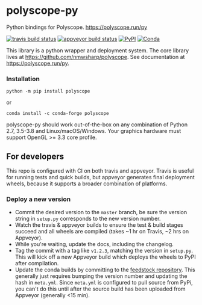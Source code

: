 # polyscope-py
Python bindings for Polyscope. https://polyscope.run/py

[![travis build status](https://travis-ci.com/nmwsharp/polyscope-py.svg?branch=master)](https://travis-ci.com/nmwsharp/polyscope-py)
[![appveyor build status](https://ci.appveyor.com/api/projects/status/epf2tpgc0oarjrrx/branch/master?svg=true)](https://ci.appveyor.com/project/nmwsharp/polyscope-py/branch/master)
[![PyPI](https://img.shields.io/pypi/v/polyscope?style=plastic)](https://pypi.org/project/polyscope/)
[![Conda](https://img.shields.io/conda/v/conda-forge/polyscope)](https://anaconda.org/conda-forge/polyscope)

This library is a python wrapper and deployment system. The core library lives at https://github.com/nmwsharp/polyscope. See documentation at https://polyscope.run/py.

### Installation

```
python -m pip install polyscope
```

or

```
conda install -c conda-forge polyscope
```

polyscope-py should work out-of-the-box on any combination of Python 2.7, 3.5-3.8 and Linux/macOS/Windows. Your graphics hardware must support OpenGL >= 3.3 core profile.

## For developers

This repo is configured with CI on both travis and appveyor. Travis is useful for running tests and quick builds, but appveyor generates final deployment wheels, because it supports a broader combination of platforms.

### Deploy a new version

- Commit the desired version to the `master` branch, be sure the version string in `setup.py` corresponds to the new version number.
- Watch the travis & appveyor builds to ensure the test & build stages succeed and all wheels are compiled (takes ~1 hr on Travis, ~2 hrs on Appveyor).
- While you're waiting, update the docs, including the changelog.
- Tag the commit with a tag like `v1.2.3`, matching the version in `setup.py`. This will kick off a new Appveyor build which deploys the wheels to PyPI after compilation.
- Update the conda builds by committing to the [feedstock repository](https://github.com/conda-forge/polyscope-feedstock). This generally just requires bumping the version number and updating the hash in `meta.yml`. Since `meta.yml` is configured to pull source from PyPi, you can't do this until after the source build has been uploaded from Appveyor (generally <15 min).
